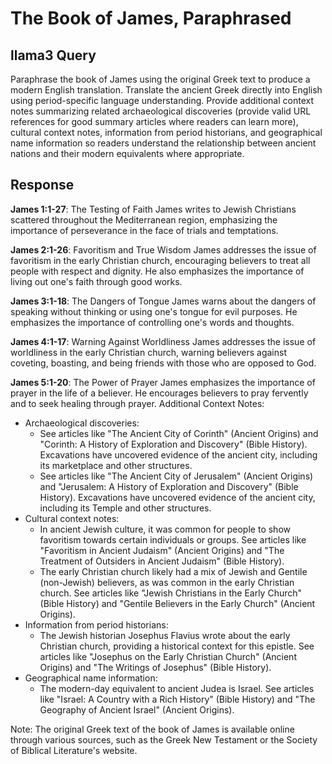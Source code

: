 # The Book of James, Paraphrased

## llama3 Query

Paraphrase the book of James using the original Greek text to produce a modern English translation. Translate the ancient Greek directly into English using period-specific language understanding. Provide additional context notes summarizing related archaeological discoveries (provide valid URL references for good summary articles where readers can learn more), cultural context notes, information from period historians, and geographical name information so readers understand the relationship between ancient nations and their modern equivalents where appropriate.

## Response

**James 1:1-27**: The Testing of Faith
James writes to Jewish Christians scattered throughout the Mediterranean region, emphasizing the importance of perseverance in the face of trials and temptations.

**James 2:1-26**: Favoritism and True Wisdom
James addresses the issue of favoritism in the early Christian church, encouraging believers to treat all people with respect and dignity. He also emphasizes the importance of living out one's faith through good works.

**James 3:1-18**: The Dangers of Tongue
James warns about the dangers of speaking without thinking or using one's tongue for evil purposes. He emphasizes the importance of controlling one's words and thoughts.

**James 4:1-17**: Warning Against Worldliness
James addresses the issue of worldliness in the early Christian church, warning believers against coveting, boasting, and being friends with those who are opposed to God.

**James 5:1-20**: The Power of Prayer
James emphasizes the importance of prayer in the life of a believer. He encourages believers to pray fervently and to seek healing through prayer.
Additional Context Notes:

* Archaeological discoveries:
	+ See articles like "The Ancient City of Corinth" (Ancient Origins) and "Corinth: A History of Exploration and Discovery" (Bible History). Excavations have uncovered evidence of the ancient city, including its marketplace and other structures.
	+ See articles like "The Ancient City of Jerusalem" (Ancient Origins) and "Jerusalem: A History of Exploration and Discovery" (Bible History). Excavations have uncovered evidence of the ancient city, including its Temple and other structures.
* Cultural context notes:
	+ In ancient Jewish culture, it was common for people to show favoritism towards certain individuals or groups. See articles like "Favoritism in Ancient Judaism" (Ancient Origins) and "The Treatment of Outsiders in Ancient Judaism" (Bible History).
	+ The early Christian church likely had a mix of Jewish and Gentile (non-Jewish) believers, as was common in the early Christian church. See articles like "Jewish Christians in the Early Church" (Bible History) and "Gentile Believers in the Early Church" (Ancient Origins).
* Information from period historians:
	+ The Jewish historian Josephus Flavius wrote about the early Christian church, providing a historical context for this epistle. See articles like "Josephus on the Early Christian Church" (Ancient Origins) and "The Writings of Josephus" (Bible History).
* Geographical name information:
	+ The modern-day equivalent to ancient Judea is Israel. See articles like "Israel: A Country with a Rich History" (Bible History) and "The Geography of Ancient Israel" (Ancient Origins).

Note: The original Greek text of the book of James is available online through various sources, such as the Greek New Testament or the Society of Biblical Literature's website.
